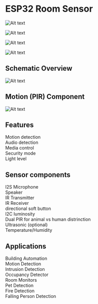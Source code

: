 # ESP32 Room Sensor


![Alt text](https://github.com/physiii/liger/blob/master/images/front_3d.png?raw=true "front")

![Alt text](https://github.com/physiii/liger/blob/master/images/back_3d.png?raw=true "back")

![Alt text](https://github.com/physiii/liger/blob/master/images/back_3d.png?raw=true "back")

![Alt text](https://github.com/physiii/liger/blob/master/images/front_picture.jpg?raw=true "picture")


## Schematic Overview
![Alt text](https://github.com/physiii/liger/blob/master/images/schematic_overview.png?raw=true "schematic overview")

## Motion (PIR) Component
![Alt text](https://github.com/physiii/liger/blob/master/images/schematic_pir.png?raw=true "motion")


## Features
Motion detection<br>
Audio detection<br>
Media control<br>
Security mode<br>
Light level<br>

## Sensor components
I2S Microphone<br>
Speaker<br>
IR Transmitter<br>
IR Receiver<br>
directional soft button<br>
I2C luminosity<br>
Dual PIR for animal vs human distrinction<br>
Ultrasonic (optional)<br>
Temperature/Humidity<br>

## Applications
Building Automation<br>
Motion Detection<br>
Intrusion Detection<br>
Occupancy Detector<br>
Room Monitors<br>
Pet Detection<br>
Fire Detection<br>
Falling Person Detection<br>





